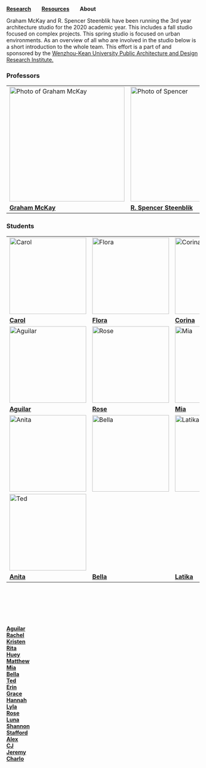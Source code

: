 **[Research](https://steenblikrs.github.io/2021-Spring-Studio/Research)** &nbsp; &nbsp; &nbsp;        **[Resources](https://steenblikrs.github.io/2021-Spring-Studio/Resources)**  &nbsp; &nbsp; &nbsp;    **About**

Graham McKay and R. Spencer Steenblik have been running the 3rd year architecture studio for the 2020 academic year. This includes a fall studio focused on complex projects. This spring studio is focused on urban environments. As an overview of all who are involved in the studio below is a short introduction to the whole team. This effort is a part of and sponsored by the [Wenzhou-Kean University Public Architecture and Design Research Institute.](https://steenblikrs.github.io/2021-Spring-Studio/PADRI/index)

### Professors
<table style="width:100%; border-collapse: collapse; border: none;">
  <tr style="border: none;">
    <td style="border: none;"><a href="https://steenblikrs.github.io/2021-Spring-Studio/McKay"><img alt="Photo of Graham McKay" src="https://github.com/steenblikrs/2021-Spring-Studio/raw/gh-pages/assets/Graham.jpg" width="300"></a></td>
    <td style="border: none;"><a href="https://steenblikrs.github.io/2021-Spring-Studio/Steenblik"><img alt="Photo of Spencer" src="https://raw.githubusercontent.com/steenblikrs/2021-Spring-Studio/gh-pages/Steenblik/20210510RSSbw.png" width="300"></a></td>
    <td style="border: none;"><a href="https://steenblikrs.github.io/2021-Spring-Studio/Saarinen"><img alt="Photo of Evan Saarinen" src="https://github.com/steenblikrs/2021-Spring-Studio/raw/gh-pages/assets/Evanbw.jpg" width="300"></a></td>
  </tr>
 <tr style="border: none;">
    <td style="border: none;"><a href="https://steenblikrs.github.io/2021-Spring-Studio/McKay"><b>Graham McKay</b></a></td>
    <td style="border: none;"><a href="https://steenblikrs.github.io/2021-Spring-Studio/Steenblik"><b>R. Spencer Steenblik</b></a></td>
    <td style="border: none;"><a href="https://steenblikrs.github.io/2021-Spring-Studio/Saarinen"><b>Evan Saarinen</b></a></td>
  </tr>
    </table>











### Students
<table style="width:100%; border-collapse: collapse; border: none;">
  <tr style="border: none;">
    <td style="border: none;"><a href="https://cccarol.cargo.site/"><img alt="Carol" src="https://github.com/steenblikrs/2021-Spring-Studio/blob/gh-pages/students/Carol/Carol-self%20portrait.jpg?raw=true" width="200"></a></td>
    <td style="border: none;"><a href="https://zmrflora.github.io/Portfolio/"><img alt="Flora" src="https://github.com/steenblikrs/2021-Spring-Studio/blob/gh-pages/students/Flora/self-portrait2.jpg?raw=true" width="200"></a></td>
    <td style="border: none;"><a href="https://steenblikrs.github.io/2021-Spring-Studio/students/Corina/index"><img alt="Corina" src="https://github.com/steenblikrs/2021-Spring-Studio/blob/gh-pages/students/Corina/s.jpg?raw=true" width="200"></a></td>
    <td style="border: none;"><a href="https://steenblikrs.github.io/2021-Spring-Studio/students/Sarry/index"><img alt="Photo of Sarry" src="https://github.com/steenblikrs/2021-Spring-Studio/raw/gh-pages/students/Sarry/未压缩.jpg" width="200"></a></td>
  </tr><tr style="border: none;">
    <td style="border: none;"><a href="https://cccarol.cargo.site/"><b>Carol</b></a></td>
    <td style="border: none;"><a href="https://zmrflora.github.io/Portfolio/"><b>Flora</b></a></td>
    <td style="border: none;"><a href="https://steenblikrs.github.io/2021-Spring-Studio/students/Corina/index"><b>Corina</b></a></td>
    <td style="border: none;"><a href="https://steenblikrs.github.io/2021-Spring-Studio/students/Sarry/index"><b>Sarry</b></a></td>
  </tr>

   <tr style="border: none;">
    <td style="border: none;"><a href="https://steenblikrs.github.io/2021-Spring-Studio/students/Aguilar/index"><img alt="Aguilar" src="https://raw.githubusercontent.com/steenblikrs/2021-Spring-Studio/c053535b134851573584310c10c19875938fc2f9/students/Aguilar/ASSETS/%E5%8E%BB%E8%89%B2%E7%85%A7.jpg?raw=true" width="200"></a></td>
     <td style="border: none;"><a href="https://steenblikrs.github.io/2021-Spring-Studio/students/Rose/index"><img alt="Rose" src="https://raw.githubusercontent.com/steenblikrs/2021-Spring-Studio/gh-pages/students/Rose/49898d15f83e0d05bdee45182e278a0.jpg?raw=true" width="200"></a></td>
     <td style="border: none;"><a href="https://steenblikrs.github.io/2021-Spring-Studio/students/Mia/index"><img alt="Mia" src="https://github.com/steenblikrs/2021-Spring-Studio/blob/gh-pages/students/Mia/%E5%BE%AE%E4%BF%A1%E5%9B%BE%E7%89%87_20210604105729.jpg?raw=true" width="200"></a></td>
    <td style="border: none;"><a href="https://steenblikrs.github.io/2021-Spring-Studio/students/Jeremy/Jeremy"><img alt="Jeremy" src="https://github.com/steenblikrs/2021-Spring-Studio/blob/62ce5b79022cd1ba6dca6b8217f0c6d12a62ead3/students/Jeremy/1535130204065%20(2.1).png?raw=true" width="200"></a></td>
   </tr><tr style="border: none;">
    <td style="border: none;"><a href="https://steenblikrs.github.io/2021-Spring-Studio/students/Aguilar/index"><b>Aguilar</b></a></td>
    <td style="border: none;"><a href="https://steenblikrs.github.io/2021-Spring-Studio/students/Rose/index"><b>Rose</b></a></td>
    <td style="border: none;"><a href="https://steenblikrs.github.io/2021-Spring-Studio/students/Mia/index"><b>Mia</b></a></td>
    <td style="border: none;"><a href="https://steenblikrs.github.io/2021-Spring-Studio/students/Jeremy/Jeremy"><b>Jeremy</b></a></td>
  
 <tr style="border: none;"> 
  <td style="border: none;"><a href="https://wuhaozhuo.cargo.site"><img alt="Anita" src="https://raw.githubusercontent.com/steenblikrs/2021-Spring-Studio/gh-pages/students/anita/WechatIMG2162.jpeg" width="200"></a></td>
   <td style="border: none;"><a href="https://steenblikrs.github.io/2021-Spring-Studio/students/Bella/index"><img alt="Bella" src="https://raw.githubusercontent.com/steenblikrs/2021-Spring-Studio/gh-pages/students/Bella/%E5%BE%AE%E4%BF%A1%E5%9B%BE%E7%89%87_20210604135645.jpg" width="200"></a></td>
   <td style="border: none;"><a href="https://https://github.com/steenblikrs/2021-Spring-Studio/blob/gh-pages/students/Latika/(Latika)photo.png"><img alt=Latika" src="https://github.com/steenblikrs/2021-Spring-Studio/blob/gh-pages/students/Latika/(Latika)photo.png?raw=true" width="200"></a></td>
</tr><tr style="border: none;"> 
   <td style="border: none;"><a href="https://steenblikrs.github.io/2021-Spring-Studio/students/Ted/index"><img alt="Ted" src="https://github.com/steenblikrs/2021-Spring-Studio/blob/4f0605208ddc773335eae901c8c8c22b4b77fc29/students/Ted/ted1.jpg?raw=true" width="200"></a></td>
   </tr><tr style="border: none;">
    <td style="border: none;"><a href="https://wuhaozhuo.cargo.site"><b>Anita</b></a></td>
    <td style="border: none;"><a href="https://steenblikrs.github.io/2021-Spring-Studio/students/Bella/index"><b>Bella</b></a></td>
    <td style="border: none;"><a href="https://steenblikrs.github.io/2021-Spring-Studio/students/Latika/index"><b>Latika</b></a></td>
    <td style="border: none;"><a href="https://steenblikrs.github.io/2021-Spring-Studio/students/Ted/index"><b>Ted</b></a></td>
    </tr>
  </table>

<br/><br/>


<br/><br/>

**[Aguilar](https://steenblikrs.github.io/2021-Spring-Studio/students/Aguilar/index)
<br/>
[Rachel](https://nuoyingc.github.io/)
<br/>
[Kristen](https://jiayuq925.github.io/#)
<br/>
[Rita](https://github.com/steenblikrs/2021-Spring-Studio/blob/81b12cb470d56e2d9feda48236a1a00ed895d5ac/students/Rita/index.md)
<br/>
[Huey](https://steenblikrs.github.io/2021-Spring-Studio/students/Huey/index)
<br/>
[Matthew](https://steenblikrs.github.io/2021-Spring-Studio/students/Matthew/index)
<br/>
[Mia](https://steenblikrs.github.io/2021-Spring-Studio/students/Mia/index)
<br/>
[Bella](https://steenblikrs.github.io/2021-Spring-Studio/students/Bella/index)
<br/>
[Ted](https://steenblikrs.github.io/2021-Spring-Studio/students/Ted/index)
<br/>
[Erin]()
<br/>
[Grace](https://gracelll00.cargo.site/admin/19831973)
<br/>
[Hannah](https://jiayiny.wixsite.com/mysite)
<br/>
[Lyla](https://lylayaoarchitectural.cargo.site/)
<br/>
[Rose](https://steenblikrs.github.io/2021-Spring-Studio/students/Rose/index)
<br/>
[Luna](https://steenblikrs.github.io/2021-Spring-Studio/students/Luna/index)
<br/>
[Shannon](https://xiaotongshishannon.cargo.site/)
<br/>
[Stafford](https://steenblikrs.github.io/2021-Spring-Studio/students/Stafford/Index)
<br/>
[Alex](https://steenblikrs.github.io/2021-Spring-Studio/students/Alex/index)
<br/>
[CJ](https://steenblikrs.github.io/2021-Spring-Studio/students/CJ/Index)
<br/>
[Jeremy](https://steenblikrs.github.io/2021-Spring-Studio/students/Jeremy/Jeremy)**
<br/>
**[Charlo](https://github.com/steenblikrs/2021-Spring-Studio/blob/gh-pages/students/Charlo/index.md)**
<br/>
<br/>
<br/>
<br/>
<br/>
<br/>
<br/>
<br/>




